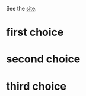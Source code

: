 See the [site](https://hfu.github.io/likebtn-test).

# first choice <span class="likebtn-wrapper" data-ef_voting="grow" data-identifier="item_1" data-dislike_enabled="false"></span>

# second choice <span class="likebtn-wrapper" data-ef_voting="grow" data-identifier="item_2" data-dislike_enabled="false"></span>

# third choice <span class="likebtn-wrapper" data-ef_voting="grow" data-identifier="item_3" data-dislike_enabled="false"></span>

<script>(function(d,e,s){if(d.getElementById("likebtn_wjs"))return;a=d.createElement(e);m=d.getElementsByTagName(e)[0];a.async=1;a.id="likebtn_wjs";a.src=s;m.parentNode.insertBefore(a, m)})(document,"script","//w.likebtn.com/js/w/widget.js");</script>
